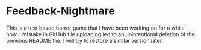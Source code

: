 # Feedback-Nightmare

This is a text based horror game that I have been working on for a while now. I mistake in GitHub file uploading led to an unintentional deletion of the previous README flie. I will try to restore a similar version later.
